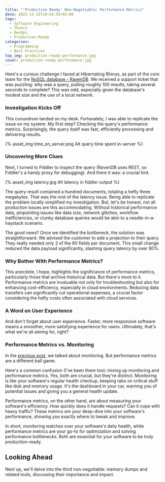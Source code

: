 ```yaml
---
title: "'Production Ready' Non-Negotiable: Performance Metrics"
date: 2023-11-15T19:43:55+02:00
tags:
  - Software Engineering
  - Theory
  - DevOps
  - Production-Ready
categories:
  - Programming
  - Best Practices
top_img: production-ready-performance.jpg
cover: production-ready-performance.jpg
---
```


Here's a curious challenge I faced at Hibernating Rhinos, as part of the core team for the [NoSQL database - RavenDB](https://ravendb.net/). We received a support ticket that was puzzling: why was a query, pulling roughly 100 results, taking several seconds to complete? This was odd, especially given the database's modest size and the use of a local network.

### Investigation Kicks Off

This conundrum landed on my desk. Fortunately, I was able to replicate the issue on my system. My first step? Checking the query's performance metrics. Surprisingly, the query itself was fast, efficiently processing and delivering results.

{% asset_img time_on_server.png Alt query time spent in-server %}

### Uncovering More Clues

Next, I turned to Fiddler to inspect the query (RavenDB uses REST, so Fiddler's a handy proxy for debugging). And there it was: a crucial hint.

{% asset_img latency.jpg Alt latency in fiddler output %}

The query result contained a hundred documents, totaling a hefty three megabytes. That was the root of the latency issue. Being able to replicate the problem locally simplified my investigation. But, let's be honest, not all production issues are this accommodating. Without historical performance data, pinpointing issues like data size, network glitches, workflow inefficiencies, or clunky database queries would be akin to a needle-in-a-haystack scenario.

The good news? Once we identified the bottleneck, the solution was straightforward. We advised the customer to add a projection to their query. They really needed only 2 of the 60 fields per document. This small change reduced the data payload significantly, slashing query latency by over 90%.

### Why Bother With Performance Metrics?

This anecdote, I hope, highlights the significance of performance metrics, particularly those that archive historical data. But there's more to it. Performance metrics are invaluable not only for troubleshooting but also for enhancing cost-efficiency, especially in cloud environments. Reducing data transfers can significantly cut operational expenses, a crucial factor considering the hefty costs often associated with cloud services.

### A Word on User Experience

And don't forget about user experience. Faster, more responsive software means a smoother, more satisfying experience for users. Ultimately, that's what we're all aiming for, right?

### Performance Metrics vs. Monitoring

In the [previous post](https://www.graymatterdeveloper.com/2023/11/14/production-ready-logging-monitoring/), we talked about monitoring. But performance metrics are a different ball game.

Here's a common confusion (I've been there too): mixing up monitoring and performance metrics. Yes, both are crucial, but they're distinct. Monitoring is like your software's regular health checkup, keeping tabs on critical stuff like disk and memory usage. It's the dashboard in your car, warning you of potential issues and giving you a general health update.

Performance metrics, on the other hand, are about measuring your software's efficiency. How quickly does it handle requests? Can it cope with heavy traffic? These metrics are your deep-dive into your software's performance, showing you exactly where to tweak and improve.

In short, monitoring watches over your software's daily health, while performance metrics are your go-to for optimization and solving performance bottlenecks. Both are essential for your software to be truly production-ready.

## Looking Ahead

Next up, we'll delve into the third non-negotiable: memory dumps and related tools, discussing their importance and impact.

